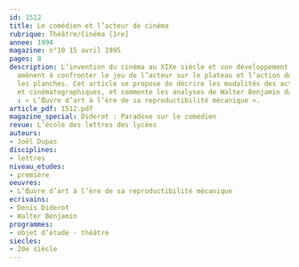 ```yaml
---
id: 1512
title: Le comédien et l’acteur de cinéma
rubrique: Théâtre/Cinéma [1re]
annee: 1994
magazine: n°10 15 avril 1995
pages: 8
description: L’invention du cinéma au XIXe siècle et son développement historique
  amènent à confronter le jeu de l’acteur sur le plateau et l’action du comédien sur
  les planches. Cet article se propose de décrire les modalités des actions théâtrales
  et cinématographiques, et commente les analyses de Walter Benjamin dans son essai
  : « L’Œuvre d’art à l’ère de sa reproductibilité mécanique ».
article_pdf: 1512.pdf
magazine_special: Diderot : Paradoxe sur le comédien
revue: L’école des lettres des lycées
auteurs:
- Joël Dupas
disciplines:
- lettres
niveau_etudes:
- première
oeuvres:
- L’Œuvre d’art à l’ère de sa reproductibilité mécanique
ecrivains:
- Denis Diderot
- Walter Benjamin
programmes:
- objet d’étude - théâtre
siecles:
- 20e siècle
---
```

